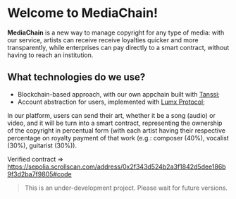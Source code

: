 # Welcome to MediaChain!

**MediaChain** is a new way to manage copyright for any type of media: with our service, artists can receive receive loyalties quicker and more transparently, while enterprises can pay directly to a smart contract, without having to reach an institution.

## What technologies do we use?

- Blockchain-based approach, with our own appchain built with [Tanssi](https://www.tanssi.network/testnet-campaign);
- Account abstraction for users, implemented with [Lumx Protocol](https://docs.lumx.io/get-started/introduction);


In our platform, users can send their art, whether it be a song (audio) or video, and it will be turn into a smart contract, representing the ownership of the copyright in percentual form (with each artist having their respective percentage on royalty payment of that work (e.g.: composer (40%), vocalist (30%), guitarist (30%)). 

Verified contract => https://sepolia.scrollscan.com/address/0x2f343d524b2a3f1842d5dee186b9f3d2ba7f9805#code

> This is an under-development project. Please wait for future versions.

